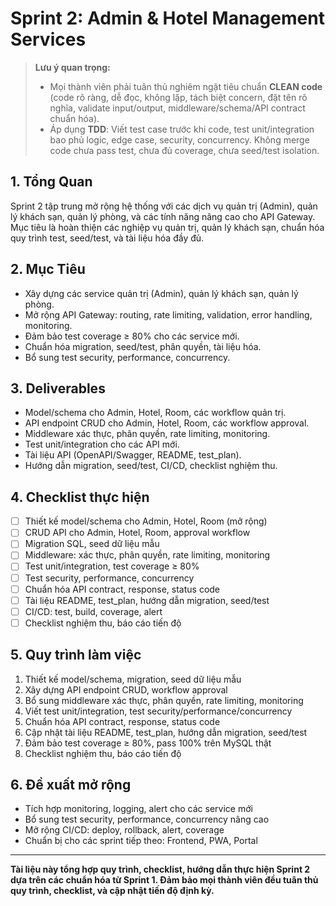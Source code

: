 # Sprint 2: Admin & Hotel Management Services

> **Lưu ý quan trọng:**
> - Mọi thành viên phải tuân thủ nghiêm ngặt tiêu chuẩn **CLEAN code** (code rõ ràng, dễ đọc, không lặp, tách biệt concern, đặt tên rõ nghĩa, validate input/output, middleware/schema/API contract chuẩn hóa).
> - Áp dụng **TDD**: Viết test case trước khi code, test unit/integration bao phủ logic, edge case, security, concurrency. Không merge code chưa pass test, chưa đủ coverage, chưa seed/test isolation.

## 1. Tổng Quan
Sprint 2 tập trung mở rộng hệ thống với các dịch vụ quản trị (Admin), quản lý khách sạn, quản lý phòng, và các tính năng nâng cao cho API Gateway. Mục tiêu là hoàn thiện các nghiệp vụ quản trị, quản lý khách sạn, chuẩn hóa quy trình test, seed/test, và tài liệu hóa đầy đủ.

## 2. Mục Tiêu
- Xây dựng các service quản trị (Admin), quản lý khách sạn, quản lý phòng.
- Mở rộng API Gateway: routing, rate limiting, validation, error handling, monitoring.
- Đảm bảo test coverage ≥ 80% cho các service mới.
- Chuẩn hóa migration, seed/test, phân quyền, tài liệu hóa.
- Bổ sung test security, performance, concurrency.

## 3. Deliverables
- Model/schema cho Admin, Hotel, Room, các workflow quản trị.
- API endpoint CRUD cho Admin, Hotel, Room, các workflow approval.
- Middleware xác thực, phân quyền, rate limiting, monitoring.
- Test unit/integration cho các API mới.
- Tài liệu API (OpenAPI/Swagger, README, test_plan).
- Hướng dẫn migration, seed/test, CI/CD, checklist nghiệm thu.

## 4. Checklist thực hiện
- [ ] Thiết kế model/schema cho Admin, Hotel, Room (mở rộng)
- [ ] CRUD API cho Admin, Hotel, Room, approval workflow
- [ ] Migration SQL, seed dữ liệu mẫu
- [ ] Middleware: xác thực, phân quyền, rate limiting, monitoring
- [ ] Test unit/integration, test coverage ≥ 80%
- [ ] Test security, performance, concurrency
- [ ] Chuẩn hóa API contract, response, status code
- [ ] Tài liệu README, test_plan, hướng dẫn migration, seed/test
- [ ] CI/CD: test, build, coverage, alert
- [ ] Checklist nghiệm thu, báo cáo tiến độ

## 5. Quy trình làm việc
1. Thiết kế model/schema, migration, seed dữ liệu mẫu
2. Xây dựng API endpoint CRUD, workflow approval
3. Bổ sung middleware xác thực, phân quyền, rate limiting, monitoring
4. Viết test unit/integration, test security/performance/concurrency
5. Chuẩn hóa API contract, response, status code
6. Cập nhật tài liệu README, test_plan, hướng dẫn migration, seed/test
7. Đảm bảo test coverage ≥ 80%, pass 100% trên MySQL thật
8. Checklist nghiệm thu, báo cáo tiến độ

## 6. Đề xuất mở rộng
- Tích hợp monitoring, logging, alert cho các service mới
- Bổ sung test security, performance, concurrency nâng cao
- Mở rộng CI/CD: deploy, rollback, alert, coverage
- Chuẩn bị cho các sprint tiếp theo: Frontend, PWA, Portal

---
**Tài liệu này tổng hợp quy trình, checklist, hướng dẫn thực hiện Sprint 2 dựa trên các chuẩn hóa từ Sprint 1. Đảm bảo mọi thành viên đều tuân thủ quy trình, checklist, và cập nhật tiến độ định kỳ.** 